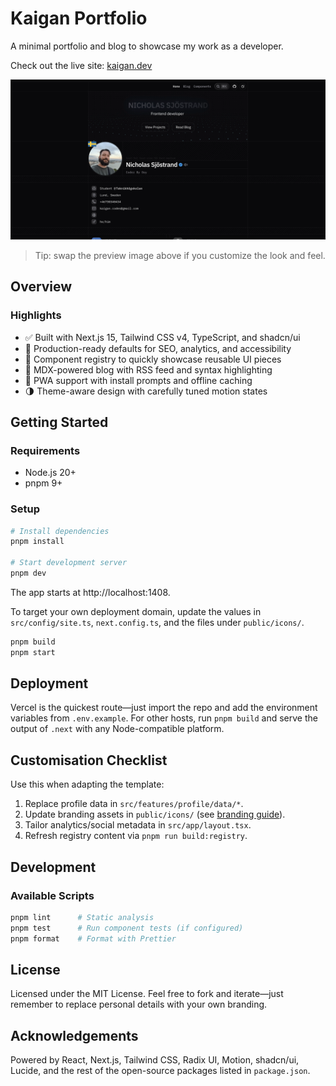 # Kaigan Portfolio

A minimal portfolio and blog to showcase my work as a developer.

Check out the live site: [kaigan.dev](https://kaigan.dev)

![Kaigan portfolio preview](./public/images/screenshots/desktop-dark.webp)

> Tip: swap the preview image above if you customize the look and feel.

## Overview

### Highlights

- ✅ Built with Next.js 15, Tailwind CSS v4, TypeScript, and shadcn/ui
- 🎯 Production-ready defaults for SEO, analytics, and accessibility
- 🧱 Component registry to quickly showcase reusable UI pieces
- 📰 MDX-powered blog with RSS feed and syntax highlighting
- 📱 PWA support with install prompts and offline caching
- 🌗 Theme-aware design with carefully tuned motion states

## Getting Started

### Requirements

- Node.js 20+
- pnpm 9+

### Setup

```bash
# Install dependencies
pnpm install

# Start development server
pnpm dev
```

The app starts at http://localhost:1408.

To target your own deployment domain, update the values in `src/config/site.ts`, `next.config.ts`, and the files under `public/icons/`.

```bash
pnpm build
pnpm start
```

## Deployment

Vercel is the quickest route—just import the repo and add the environment variables from `.env.example`. For other hosts, run `pnpm build` and serve the output of `.next` with any Node-compatible platform.

## Customisation Checklist

Use this when adapting the template:

1. Replace profile data in `src/features/profile/data/*`.
2. Update branding assets in `public/icons/` (see [branding guide](docs/BRANDING.md)).
3. Tailor analytics/social metadata in `src/app/layout.tsx`.
4. Refresh registry content via `pnpm run build:registry`.

## Development

### Available Scripts

```bash
pnpm lint      # Static analysis
pnpm test      # Run component tests (if configured)
pnpm format    # Format with Prettier
```

## License

Licensed under the MIT License. Feel free to fork and iterate—just remember to replace personal details with your own branding.

## Acknowledgements

Powered by React, Next.js, Tailwind CSS, Radix UI, Motion, shadcn/ui, Lucide, and the rest of the open-source packages listed in `package.json`.
